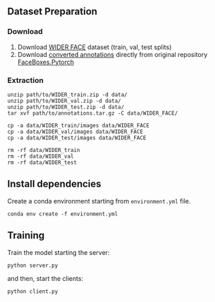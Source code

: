 ## Dataset Preparation

### Download
1. Download [WIDER FACE](http://shuoyang1213.me/WIDERFACE/) dataset (train, val, test splits)
2. Download [converted annotations](https://drive.google.com/open?id=1-s4QCu_v76yNwR-yXMfGqMGgHQ30WxV2) directly from original repository [FaceBoxes.Pytorch](https://github.com/zisianw/FaceBoxes.PyTorch/edit/master/) 

### Extraction
```Shell 
unzip path/to/WIDER_train.zip -d data/
unzip path/to/WIDER_val.zip -d data/
unzip path/to/WIDER_test.zip -d data/
tar xvf path/to/annotations.tar.gz -C data/WIDER_FACE/

cp -a data/WIDER_train/images data/WIDER_FACE
cp -a data/WIDER_val/images data/WIDER_FACE
cp -a data/WIDER_test/images data/WIDER_FACE

rm -rf data/WIDER_train
rm -rf data/WIDER_val
rm -rf data/WIDER_test
```

## Install dependencies
Create a conda environment starting from `environment.yml` file.
```Shell 
conda env create -f environment.yml
```

## Training
Train the model starting the server:
```Shell
python server.py
```

and then, start the clients:
```Shell
python client.py
```